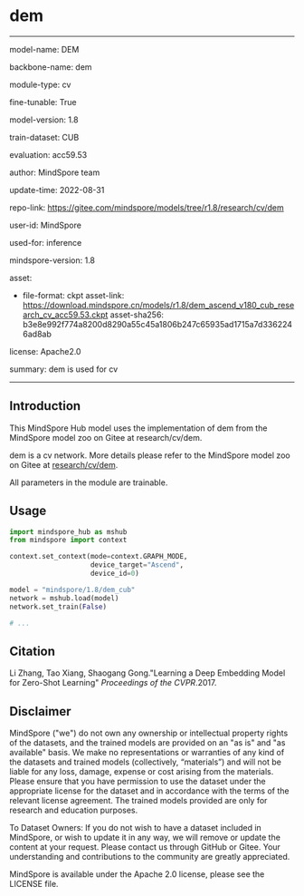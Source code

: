 # dem

---

model-name: DEM

backbone-name: dem

module-type: cv

fine-tunable: True

model-version: 1.8

train-dataset: CUB

evaluation: acc59.53

author: MindSpore team

update-time: 2022-08-31

repo-link: <https://gitee.com/mindspore/models/tree/r1.8/research/cv/dem>

user-id: MindSpore

used-for: inference

mindspore-version: 1.8

asset:

-
    file-format: ckpt
    asset-link: <https://download.mindspore.cn/models/r1.8/dem_ascend_v180_cub_research_cv_acc59.53.ckpt>
    asset-sha256: b3e8e992f774a8200d8290a55c45a1806b247c65935ad1715a7d3362246ad8ab

license: Apache2.0

summary: dem is used for cv

---

## Introduction

This MindSpore Hub model uses the implementation of dem from the MindSpore model zoo on Gitee at research/cv/dem.

dem is a cv network. More details please refer to the MindSpore model zoo on Gitee at [research/cv/dem](https://gitee.com/mindspore/models/blob/r1.8/research/cv/dem/README.md).

All parameters in the module are trainable.

## Usage

```python
import mindspore_hub as mshub
from mindspore import context

context.set_context(mode=context.GRAPH_MODE,
                    device_target="Ascend",
                    device_id=0)

model = "mindspore/1.8/dem_cub"
network = mshub.load(model)
network.set_train(False)

# ...
```

## Citation

Li Zhang, Tao Xiang, Shaogang Gong."Learning a Deep Embedding Model for Zero-Shot Learning" *Proceedings of the CVPR*.2017.

## Disclaimer

MindSpore ("we") do not own any ownership or intellectual property rights of the datasets, and the trained models are provided on an "as is" and "as available" basis. We make no representations or warranties of any kind of the datasets and trained models (collectively, “materials”) and will not be liable for any loss, damage, expense or cost arising from the materials. Please ensure that you have permission to use the dataset under the appropriate license for the dataset and in accordance with the terms of the relevant license agreement. The trained models provided are only for research and education purposes.

To Dataset Owners: If you do not wish to have a dataset included in MindSpore, or wish to update it in any way, we will remove or update the content at your request. Please contact us through GitHub or Gitee. Your understanding and contributions to the community are greatly appreciated.

MindSpore is available under the Apache 2.0 license, please see the LICENSE file.

